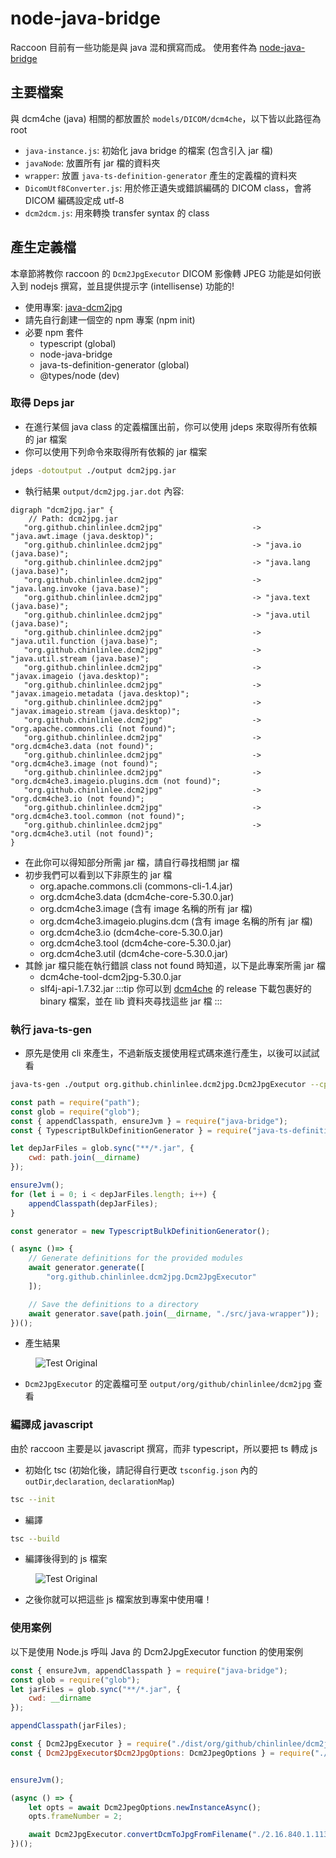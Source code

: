 <script>
    import { base } from "$app/paths";
    import CenterImage from "@raccoon-docs/core/src/components/CenterImage.svelte";
</script>

# node-java-bridge

Raccoon 目前有一些功能是與 java 混和撰寫而成。
使用套件為 [node-java-bridge](https://github.com/MarkusJx/node-java-bridge)

## 主要檔案
與 dcm4che (java) 相關的都放置於 `models/DICOM/dcm4che`，以下皆以此路徑為 root
- `java-instance.js`: 初始化 java bridge 的檔案 (包含引入 jar 檔)
- `javaNode`: 放置所有 jar 檔的資料夾
- `wrapper`: 放置 `java-ts-definition-generator` 產生的定義檔的資料夾
- `DicomUtf8Converter.js`: 用於修正遺失或錯誤編碼的 DICOM class，會將 DICOM 編碼設定成 utf-8
- `dcm2dcm.js`: 用來轉換 transfer syntax 的 class

## 產生定義檔

本章節將教你 raccoon 的 `Dcm2JpgExecutor` DICOM 影像轉 JPEG 功能是如何嵌入到 nodejs 撰寫，並且提供提示字 (intellisense) 功能的!
- 使用專案: [java-dcm2jpg](https://github.com/Chinlinlee/java-dcm2jpg)
- 請先自行創建一個空的 npm 專案 (npm init)
- 必要 npm 套件
    - typescript (global)
    - node-java-bridge
    - java-ts-definition-generator (global)
    - @types/node (dev)

### 取得 Deps jar 
- 在進行某個 java class 的定義檔匯出前，你可以使用 jdeps 來取得所有依賴的 jar 檔案
- 你可以使用下列命令來取得所有依賴的 jar 檔案
```bash
jdeps -dotoutput ./output dcm2jpg.jar
```
- 執行結果 `output/dcm2jpg.jar.dot` 內容:
```text
digraph "dcm2jpg.jar" {
    // Path: dcm2jpg.jar
   "org.github.chinlinlee.dcm2jpg"                    -> "java.awt.image (java.desktop)";
   "org.github.chinlinlee.dcm2jpg"                    -> "java.io (java.base)";
   "org.github.chinlinlee.dcm2jpg"                    -> "java.lang (java.base)";
   "org.github.chinlinlee.dcm2jpg"                    -> "java.lang.invoke (java.base)";
   "org.github.chinlinlee.dcm2jpg"                    -> "java.text (java.base)";
   "org.github.chinlinlee.dcm2jpg"                    -> "java.util (java.base)";
   "org.github.chinlinlee.dcm2jpg"                    -> "java.util.function (java.base)";
   "org.github.chinlinlee.dcm2jpg"                    -> "java.util.stream (java.base)";
   "org.github.chinlinlee.dcm2jpg"                    -> "javax.imageio (java.desktop)";
   "org.github.chinlinlee.dcm2jpg"                    -> "javax.imageio.metadata (java.desktop)";
   "org.github.chinlinlee.dcm2jpg"                    -> "javax.imageio.stream (java.desktop)";
   "org.github.chinlinlee.dcm2jpg"                    -> "org.apache.commons.cli (not found)";
   "org.github.chinlinlee.dcm2jpg"                    -> "org.dcm4che3.data (not found)";
   "org.github.chinlinlee.dcm2jpg"                    -> "org.dcm4che3.image (not found)";
   "org.github.chinlinlee.dcm2jpg"                    -> "org.dcm4che3.imageio.plugins.dcm (not found)";
   "org.github.chinlinlee.dcm2jpg"                    -> "org.dcm4che3.io (not found)";
   "org.github.chinlinlee.dcm2jpg"                    -> "org.dcm4che3.tool.common (not found)";
   "org.github.chinlinlee.dcm2jpg"                    -> "org.dcm4che3.util (not found)";
}
```
- 在此你可以得知部分所需 jar 檔，請自行尋找相關 jar 檔
- 初步我們可以看到以下非原生的 jar 檔
    - org.apache.commons.cli (commons-cli-1.4.jar)
    - org.dcm4che3.data (dcm4che-core-5.30.0.jar)
    - org.dcm4che3.image (含有 image 名稱的所有 jar 檔)
    - org.dcm4che3.imageio.plugins.dcm (含有 image 名稱的所有 jar 檔)
    - org.dcm4che3.io (dcm4che-core-5.30.0.jar)
    - org.dcm4che3.tool (dcm4che-core-5.30.0.jar)
    - org.dcm4che3.util (dcm4che-core-5.30.0.jar)
- 其餘 jar 檔只能在執行錯誤 class not found 時知道，以下是此專案所需 jar 檔
    - dcm4che-tool-dcm2jpg-5.30.0.jar
    - slf4j-api-1.7.32.jar
:::tip
 你可以到 [dcm4che](https://github.com/dcm4che/dcm4che) 的 release 下載包裹好的 binary 檔案，並在 lib 資料夾尋找這些 jar 檔
:::

### 執行 java-ts-gen
- 原先是使用 cli 來產生，不過新版支援使用程式碼來進行產生，以後可以試試看

<Tabs activeName="bash">
  <TabPanel name="bash">

```bash
java-ts-gen ./output org.github.chinlinlee.dcm2jpg.Dcm2JpgExecutor --cp commons-cli-1.4.jar --cp dcm4che-core-5.30.0.jar --cp dcm4che-image-5.30.0.jar --cp dcm4che-imageio-5.30.0.jar --cp dcm4che-imageio-opencv-5.30.0.jar --cp dcm4che-imageio-rle-5.30.0.jar --cp weasis-core-img-4.6.0.jar --cp dcm2jpg.jar
```
  </TabPanel>
  
  <TabPanel name="javascript">
        
```javascript
const path = require("path");
const glob = require("glob");
const { appendClasspath, ensureJvm } = require("java-bridge");
const { TypescriptBulkDefinitionGenerator } = require("java-ts-definition-generator");

let depJarFiles = glob.sync("**/*.jar", {
    cwd: path.join(__dirname)
});

ensureJvm();
for (let i = 0; i < depJarFiles.length; i++) {
    appendClasspath(depJarFiles);
}

const generator = new TypescriptBulkDefinitionGenerator();

( async ()=> {
    // Generate definitions for the provided modules
    await generator.generate([
        "org.github.chinlinlee.dcm2jpg.Dcm2JpgExecutor"
    ]);

    // Save the definitions to a directory
    await generator.save(path.join(__dirname, "./src/java-wrapper"));
})();
```

  </TabPanel>
</Tabs>

- 產生結果
<div class="duration-300 hover:-translate-y-1 bg-transparent">
    <figure>
        <img src="{base}/node-java-bridge/generate-result.png" alt="Test Original" class="rounded-t h-16 w-auto object-cover">
    </figure>
</div>

- `Dcm2JpgExecutor` 的定義檔可至 `output/org/github/chinlinlee/dcm2jpg` 查看

### 編譯成 javascript
由於 raccoon 主要是以 javascript 撰寫，而非 typescript，所以要把 ts 轉成 js

- 初始化 tsc (初始化後，請記得自行更改 `tsconfig.json` 內的 `outDir`,`declaration`, `declarationMap`)
```bash
tsc --init
```
- 編譯
```bash
tsc --build
```
- 編譯後得到的 js 檔案
<div class="duration-300 hover:-translate-y-1 bg-transparent">
    <figure>
        <img src="{base}/node-java-bridge/ts-to-js.png" alt="Test Original" class="rounded-t h-16 w-auto object-contain">
    </figure>
</div>

- 之後你就可以把這些 js 檔案放到專案中使用囉！

### 使用案例
以下是使用 Node.js 呼叫 Java 的 Dcm2JpgExecutor function 的使用案例
```js
const { ensureJvm, appendClasspath } = require("java-bridge");
const glob = require("glob");
let jarFiles = glob.sync("**/*.jar", {
    cwd: __dirname
});

appendClasspath(jarFiles);

const { Dcm2JpgExecutor } = require("./dist/org/github/chinlinlee/dcm2jpg/Dcm2JpgExecutor");
const { Dcm2JpgExecutor$Dcm2JpgOptions: Dcm2JpegOptions } = require("./dist/org/github/chinlinlee/dcm2jpg/Dcm2JpgExecutor$Dcm2JpgOptions");


ensureJvm();

(async () => {
    let opts = await Dcm2JpegOptions.newInstanceAsync();
    opts.frameNumber = 2;

    await Dcm2JpgExecutor.convertDcmToJpgFromFilename("./2.16.840.1.113995.3.110.3.0.10118.2000002.862753.3.dcm", "2.jpg", opts);
})();
```